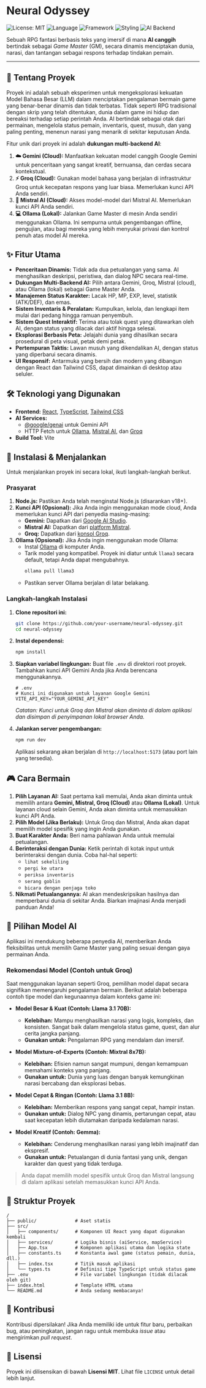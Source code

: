 # Neural Odyssey

![License: MIT](https://img.shields.io/badge/License-MIT-yellow.svg) ![Language](https://img.shields.io/badge/language-TypeScript-blue.svg) ![Framework](https://img.shields.io/badge/framework-React-61DAFB.svg) ![Styling](https://img.shields.io/badge/styling-Tailwind_CSS-38B2AC.svg) ![AI Backend](https://img.shields.io/badge/AI-Gemini_|_Ollama-purple.svg)

Sebuah RPG fantasi berbasis teks yang imersif di mana **AI canggih** bertindak sebagai *Game Master* (GM), secara dinamis menciptakan dunia, narasi, dan tantangan sebagai respons terhadap tindakan pemain.

---

## 📖 Tentang Proyek

Proyek ini adalah sebuah eksperimen untuk mengeksplorasi kekuatan Model Bahasa Besar (LLM) dalam menciptakan pengalaman bermain game yang benar-benar dinamis dan tidak terbatas. Tidak seperti RPG tradisional dengan skrip yang telah ditentukan, dunia dalam game ini hidup dan bereaksi terhadap setiap perintah Anda. AI bertindak sebagai otak dari permainan, mengelola status pemain, inventaris, quest, musuh, dan yang paling penting, menenun narasi yang menarik di sekitar keputusan Anda.

Fitur unik dari proyek ini adalah **dukungan multi-backend AI**:
1.  **☁️ Gemini (Cloud):** Manfaatkan kekuatan model canggih Google Gemini untuk penceritaan yang sangat kreatif, bernuansa, dan cerdas secara kontekstual.
2.  **⚡ Groq (Cloud):** Gunakan model bahasa yang berjalan di infrastruktur Groq untuk kecepatan respons yang luar biasa. Memerlukan kunci API Anda sendiri.
3.  **🔧 Mistral AI (Cloud):** Akses model-model dari Mistral AI. Memerlukan kunci API Anda sendiri.
4.  **💻 Ollama (Lokal):** Jalankan Game Master di mesin Anda sendiri menggunakan Ollama. Ini sempurna untuk pengembangan offline, pengujian, atau bagi mereka yang lebih menyukai privasi dan kontrol penuh atas model AI mereka.

## ✨ Fitur Utama

-   **Penceritaan Dinamis:** Tidak ada dua petualangan yang sama. AI menghasilkan deskripsi, peristiwa, dan dialog NPC secara real-time.
-   **Dukungan Multi-Backend AI:** Pilih antara Gemini, Groq, Mistral (cloud), atau Ollama (lokal) sebagai Game Master Anda.
-   **Manajemen Status Karakter:** Lacak HP, MP, EXP, level, statistik (ATK/DEF), dan emas.
-   **Sistem Inventaris & Peralatan:** Kumpulkan, kelola, dan lengkapi item mulai dari pedang hingga ramuan penyembuh.
-   **Sistem Quest Interaktif:** Terima atau tolak quest yang ditawarkan oleh AI, dengan status yang dilacak dari aktif hingga selesai.
-   **Eksplorasi Berbasis Peta:** Jelajahi dunia yang dihasilkan secara prosedural di peta visual, petak demi petak.
-   **Pertempuran Taktis:** Lawan musuh yang dikendalikan AI, dengan status yang diperbarui secara dinamis.
-   **UI Responsif:** Antarmuka yang bersih dan modern yang dibangun dengan React dan Tailwind CSS, dapat dimainkan di desktop atau seluler.

## 🛠️ Teknologi yang Digunakan

-   **Frontend:** [React](https://reactjs.org/), [TypeScript](https://www.typescriptlang.org/), [Tailwind CSS](https://tailwindcss.com/)
-   **AI Services:**
    -   [@google/genai](https://www.npmjs.com/package/@google/genai) untuk Gemini API
    -   HTTP Fetch untuk [Ollama](https://ollama.com/), [Mistral AI](https://mistral.ai/), dan [Groq](https://groq.com/)
-   **Build Tool:** Vite

## 🚀 Instalasi & Menjalankan

Untuk menjalankan proyek ini secara lokal, ikuti langkah-langkah berikut.

### Prasyarat

1.  **Node.js:** Pastikan Anda telah menginstal Node.js (disarankan v18+).
2.  **Kunci API (Opsional):** Jika Anda ingin menggunakan mode cloud, Anda memerlukan kunci API dari penyedia masing-masing:
    -   **Gemini:** Dapatkan dari [Google AI Studio](https://aistudio.google.com/app/apikey).
    -   **Mistral AI:** Dapatkan dari [platform Mistral](https://console.mistral.ai/).
    -   **Groq:** Dapatkan dari [konsol Groq](https://console.groq.com/keys).
3.  **Ollama (Opsional):** Jika Anda ingin menggunakan mode Ollama:
    -   Instal [Ollama](https://ollama.com/) di komputer Anda.
    -   Tarik model yang kompatibel. Proyek ini diatur untuk `llama3` secara default, tetapi Anda dapat mengubahnya.
        ```bash
        ollama pull llama3
        ```
    -   Pastikan server Ollama berjalan di latar belakang.

### Langkah-langkah Instalasi

1.  **Clone repositori ini:**
    ```bash
    git clone https://github.com/your-username/neural-odyssey.git
    cd neural-odyssey
    ```

2.  **Instal dependensi:**
    ```bash
    npm install
    ```

3.  **Siapkan variabel lingkungan:**
    Buat file `.env` di direktori root proyek. Tambahkan kunci API Gemini Anda jika Anda berencana menggunakannya.
    ```
    # .env
    # Kunci ini digunakan untuk layanan Google Gemini
    VITE_API_KEY="YOUR_GEMINI_API_KEY"
    ```
    *Catatan: Kunci untuk Groq dan Mistral akan diminta di dalam aplikasi dan disimpan di penyimpanan lokal browser Anda.*

4.  **Jalankan server pengembangan:**
    ```bash
    npm run dev
    ```
    Aplikasi sekarang akan berjalan di `http://localhost:5173` (atau port lain yang tersedia).

## 🎮 Cara Bermain

1.  **Pilih Layanan AI:** Saat pertama kali memulai, Anda akan diminta untuk memilih antara **Gemini, Mistral, Groq (Cloud)** atau **Ollama (Lokal)**. Untuk layanan cloud selain Gemini, Anda akan diminta untuk memasukkan kunci API Anda.
2.  **Pilih Model (Jika Berlaku):** Untuk Groq dan Mistral, Anda akan dapat memilih model spesifik yang ingin Anda gunakan.
3.  **Buat Karakter Anda:** Beri nama pahlawan Anda untuk memulai petualangan.
4.  **Berinteraksi dengan Dunia:** Ketik perintah di kotak input untuk berinteraksi dengan dunia. Coba hal-hal seperti:
    -   `lihat sekeliling`
    -   `pergi ke utara`
    -   `periksa inventaris`
    -   `serang goblin`
    -   `bicara dengan penjaga toko`
5.  **Nikmati Petualangannya:** AI akan mendeskripsikan hasilnya dan memperbarui dunia di sekitar Anda. Biarkan imajinasi Anda menjadi panduan Anda!

## 🤖 Pilihan Model AI

Aplikasi ini mendukung beberapa penyedia AI, memberikan Anda fleksibilitas untuk memilih Game Master yang paling sesuai dengan gaya permainan Anda.

### Rekomendasi Model (Contoh untuk Groq)

Saat menggunakan layanan seperti Groq, pemilihan model dapat secara signifikan memengaruhi pengalaman bermain. Berikut adalah beberapa contoh tipe model dan kegunaannya dalam konteks game ini:

-   **Model Besar & Kuat (Contoh: Llama 3.1 70B):**
    -   **Kelebihan:** Mampu menghasilkan narasi yang logis, kompleks, dan konsisten. Sangat baik dalam mengelola status game, quest, dan alur cerita jangka panjang.
    -   **Gunakan untuk:** Pengalaman RPG yang mendalam dan imersif.

-   **Model Mixture-of-Experts (Contoh: Mixtral 8x7B):**
    -   **Kelebihan:** Efisien namun sangat mumpuni, dengan kemampuan memahami konteks yang panjang.
    -   **Gunakan untuk:** Dunia yang luas dengan banyak kemungkinan narasi bercabang dan eksplorasi bebas.

-   **Model Cepat & Ringan (Contoh: Llama 3.1 8B):**
    -   **Kelebihan:** Memberikan respons yang sangat cepat, hampir instan.
    -   **Gunakan untuk:** Dialog NPC yang dinamis, pertarungan cepat, atau saat kecepatan lebih diutamakan daripada kedalaman narasi.

-   **Model Kreatif (Contoh: Gemma):**
    -   **Kelebihan:** Cenderung menghasilkan narasi yang lebih imajinatif dan ekspresif.
    -   **Gunakan untuk:** Petualangan di dunia fantasi yang unik, dengan karakter dan quest yang tidak terduga.

> Anda dapat memilih model spesifik untuk Groq dan Mistral langsung di dalam aplikasi setelah memasukkan kunci API Anda.

## 📂 Struktur Proyek

```
/
├── public/              # Aset statis
├── src/
│   ├── components/      # Komponen UI React yang dapat digunakan kembali
│   ├── services/        # Logika bisnis (aiService, mapService)
│   ├── App.tsx          # Komponen aplikasi utama dan logika state
│   ├── constants.ts     # Konstanta awal game (status pemain, dunia, dll.)
│   ├── index.tsx        # Titik masuk aplikasi
│   └── types.ts         # Definisi tipe TypeScript untuk status game
├── .env                 # File variabel lingkungan (tidak dilacak oleh git)
├── index.html           # Template HTML utama
└── README.md            # Anda sedang membacanya!
```

## 🤝 Kontribusi

Kontribusi dipersilakan! Jika Anda memiliki ide untuk fitur baru, perbaikan bug, atau peningkatan, jangan ragu untuk membuka *issue* atau mengirimkan *pull request*.

## 📜 Lisensi

Proyek ini dilisensikan di bawah **Lisensi MIT**. Lihat file `LICENSE` untuk detail lebih lanjut.